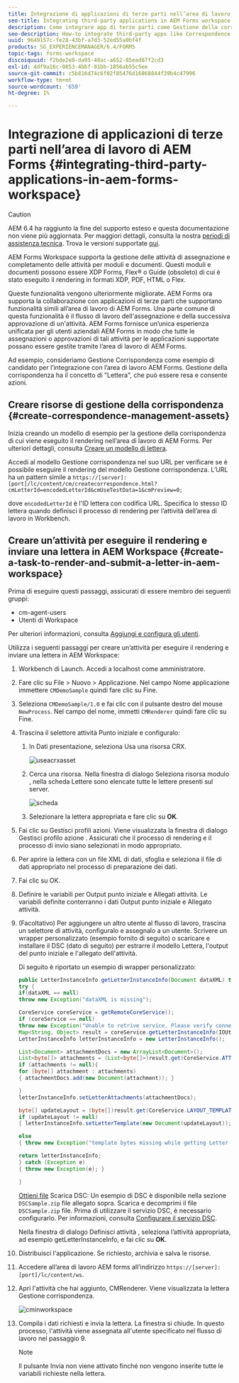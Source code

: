 ```yaml
---
title: Integrazione di applicazioni di terze parti nell’area di lavoro di AEM Forms
seo-title: Integrating third-party applications in AEM Forms workspace
description: Come integrare app di terze parti come Gestione della corrispondenza nell’area di lavoro di AEM Forms.
seo-description: How-to integrate third-party apps like Correspondence Management in AEM Forms workspace.
uuid: 9649157c-fe28-43bf-a7d3-52ed55a0bf4f
products: SG_EXPERIENCEMANAGER/6.4/FORMS
topic-tags: forms-workspace
discoiquuid: f2bde2e8-da95-48ac-a652-85ead87f2cd3
exl-id: 4df9a16c-0853-4bbf-81bb-1856ab55c5ee
source-git-commit: c5b816d74c6f02f85476d16868844f39b4c47996
workflow-type: tm+mt
source-wordcount: '659'
ht-degree: 1%

---
```


# Integrazione di applicazioni di terze parti nell’area di lavoro di AEM Forms {#integrating-third-party-applications-in-aem-forms-workspace}

>[!CAUTION]
>
>AEM 6.4 ha raggiunto la fine del supporto esteso e questa documentazione non viene più aggiornata. Per maggiori dettagli, consulta la nostra [periodi di assistenza tecnica](https://helpx.adobe.com/it/support/programs/eol-matrix.html). Trova le versioni supportate [qui](https://experienceleague.adobe.com/docs/).

AEM Forms Workspace supporta la gestione delle attività di assegnazione e completamento delle attività per moduli e documenti. Questi moduli e documenti possono essere XDP Forms, Flex® o Guide (obsoleto) di cui è stato eseguito il rendering in formati XDP, PDF, HTML o Flex.

Queste funzionalità vengono ulteriormente migliorate. AEM Forms ora supporta la collaborazione con applicazioni di terze parti che supportano funzionalità simili all’area di lavoro di AEM Forms. Una parte comune di questa funzionalità è il flusso di lavoro dell&#39;assegnazione e della successiva approvazione di un&#39;attività. AEM Forms fornisce un’unica esperienza unificata per gli utenti aziendali AEM Forms in modo che tutte le assegnazioni o approvazioni di tali attività per le applicazioni supportate possano essere gestite tramite l’area di lavoro di AEM Forms.

Ad esempio, consideriamo Gestione Corrispondenza come esempio di candidato per l’integrazione con l’area di lavoro AEM Forms. Gestione della corrispondenza ha il concetto di &quot;Lettera&quot;, che può essere resa e consente azioni.

## Creare risorse di gestione della corrispondenza {#create-correspondence-management-assets}

Inizia creando un modello di esempio per la gestione della corrispondenza di cui viene eseguito il rendering nell’area di lavoro di AEM Forms. Per ulteriori dettagli, consulta [Creare un modello di lettera](/help/forms/using/create-letter.md).

Accedi al modello Gestione corrispondenza nel suo URL per verificare se è possibile eseguire il rendering del modello Gestione corrispondenza. L’URL ha un pattern simile a `https://[server]:[port]/lc/content/cm/createcorrespondence.html?cmLetterId=encodedLetterId&cmUseTestData=1&cmPreview=0;`

dove `encodedLetterId` è l&#39;ID lettera con codifica URL. Specifica lo stesso ID lettera quando definisci il processo di rendering per l’attività dell’area di lavoro in Workbench.

## Creare un’attività per eseguire il rendering e inviare una lettera in AEM Workspace {#create-a-task-to-render-and-submit-a-letter-in-aem-workspace}

Prima di eseguire questi passaggi, assicurati di essere membro dei seguenti gruppi:

* cm-agent-users
* Utenti di Workspace

Per ulteriori informazioni, consulta [Aggiungi e configura gli utenti](/help/forms/using/admin-help/adding-configuring-users.md).

Utilizza i seguenti passaggi per creare un’attività per eseguire il rendering e inviare una lettera in AEM Workspace:

1. Workbench di Launch. Accedi a localhost come amministratore.
1. Fare clic su File > Nuovo > Applicazione. Nel campo Nome applicazione immettere `CMDemoSample` quindi fare clic su Fine.
1. Seleziona `CMDemoSample/1.0` e fai clic con il pulsante destro del mouse `NewProcess`. Nel campo del nome, immetti `CMRenderer` quindi fare clic su Fine.
1. Trascina il selettore attività Punto iniziale e configuralo:

   1. In Dati presentazione, seleziona Usa una risorsa CRX.

      ![useacrxasset](assets/useacrxasset.png)

   1. Cerca una risorsa. Nella finestra di dialogo Seleziona risorsa modulo , nella scheda Lettere sono elencate tutte le lettere presenti sul server.

      ![scheda](assets/lettertab.png)

   1. Selezionare la lettera appropriata e fare clic su **OK**.

1. Fai clic su Gestisci profili azioni. Viene visualizzata la finestra di dialogo Gestisci profilo azione . Assicurati che il processo di rendering e il processo di invio siano selezionati in modo appropriato.
1. Per aprire la lettera con un file XML di dati, sfoglia e seleziona il file di dati appropriato nel processo di preparazione dei dati.
1. Fai clic su OK.
1. Definire le variabili per Output punto iniziale e Allegati attività. Le variabili definite conterranno i dati Output punto iniziale e Allegato attività.
1. (Facoltativo) Per aggiungere un altro utente al flusso di lavoro, trascina un selettore di attività, configuralo e assegnalo a un utente. Scrivere un wrapper personalizzato (esempio fornito di seguito) o scaricare e installare il DSC (dato di seguito) per estrarre il modello Lettera, l&#39;output del punto iniziale e l&#39;allegato dell&#39;attività.

   Di seguito è riportato un esempio di wrapper personalizzato:

   ```java
   public LetterInstanceInfo getLetterInstanceInfo(Document dataXML) throws Exception {
   try {
   if(dataXML == null)
   throw new Exception("dataXML is missing");
   
   CoreService coreService = getRemoteCoreService();
   if (coreService == null)
   throw new Exception("Unable to retrive service. Please verify connection details.");
   Map<String, Object> result = coreService.getLetterInstanceInfo(IOUtils.toString(dataXML.getInputStream(), "UTF-8"));
   LetterInstanceInfo letterInstanceInfo = new LetterInstanceInfo();
   
   List<Document> attachmentDocs = new ArrayList<Document>();
   List<byte[]> attachments = (List<byte[]>)result.get(CoreService.ATTACHMENT_KEY);
   if (attachments != null){
   for (byte[] attachment : attachments)
   { attachmentDocs.add(new Document(attachment)); }
   
   }
   letterInstanceInfo.setLetterAttachments(attachmentDocs);
   
   byte[] updateLayout = (byte[])result.get(CoreService.LAYOUT_TEMPLATE_KEY);
   if (updateLayout != null)
   { letterInstanceInfo.setLetterTemplate(new Document(updateLayout)); }
   
   else
   { throw new Exception("template bytes missing while getting Letter instance Info."); }
   
   return letterInstanceInfo;
   } catch (Exception e)
   { throw new Exception(e); }
   
   }
   ```

   [Ottieni file](assets/dscsample.zip)
Scarica DSC: Un esempio di DSC è disponibile nella sezione `DSCSample.zip` file allegato sopra. Scarica e decomprimi il file `DSCSample.zip` file. Prima di utilizzare il servizio DSC, è necessario configurarlo. Per informazioni, consulta [Configurare il servizio DSC](/help/forms/using/add-action-button-in-create-correspondence-ui.md#p-configure-the-dsc-service-p).

   Nella finestra di dialogo Definisci attività , seleziona l’attività appropriata, ad esempio getLetterInstanceInfo, e fai clic su **OK**.

1. Distribuisci l&#39;applicazione. Se richiesto, archivia e salva le risorse.
1. Accedere all’area di lavoro AEM forms all’indirizzo `https://[server]:[port]/lc/content/ws`.
1. Apri l&#39;attività che hai aggiunto, CMRenderer. Viene visualizzata la lettera Gestione corrispondenza.

   ![cminworkspace](assets/cminworkspace.png)

1. Compila i dati richiesti e invia la lettera. La finestra si chiude. In questo processo, l&#39;attività viene assegnata all&#39;utente specificato nel flusso di lavoro nel passaggio 9.

   >[!NOTE]
   >
   >Il pulsante Invia non viene attivato finché non vengono inserite tutte le variabili richieste nella lettera.
